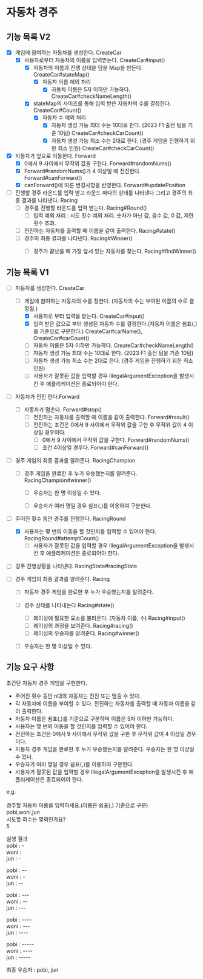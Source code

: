 # 자동차 경주

## 기능 목록 V2
-[x] 게임에 참여하는 자동차를 생성한다. CreateCar
  - [x] 사용자로부터 자동차의 이름을 입력받는다. CreateCar#input()
    - [x] 자동차의 이름과 진행 상태을 담을 Map을 만든다. CreateCar#stateMap()
      - [x] 자동차 이름 예외 처리
        - [x] 자동차 이름은 5자 이하만 가능하다. CreateCar#checkNameLength()
    - [x] stateMap의 사이즈를 통해 입력 받은 자동차의 수를 결정한다. CreateCar#Count()
      - [x] 자동차 수 예외 처리
        - [x] 자동차 생성 가능 최대 수는 10대로 한다. (2023 F1 출전 팀을 기준 10팀) CreateCar#checkCarCount()
        - [x] 자동차 생성 가능 최소 수는 2대로 한다. (경주 게임을 진행하기 위한 최소 인원) CreateCar#checkCarCount()
- [x] 자동차가 앞으로 이동한다. Forward 
  - [x] 0에서 9 사이에서 무작위 값을 구한다. Forward#randomNums()
  - [x] Forward#randomNums()가 4 이상일 때 전진한다. Forward#canForward()
  - [x] canForward()에 따른 변경사항을 반영한다. Forward#updatePosition
  
- [ ] 진행할 경주 라운드를 입력 받고 라운드 마다의 상태를 나타낸다 그리고 경주의 최종 결과를 나타낸다. Racing
  - [ ] 경주를 진행할 라운드를 입력 받는다. Racing#Round()
    - [ ] 입력 예외 처리 : 시도 횟수 예외 처리. 숫자가 아닌 값, 음수 값, 0 값, 제한 횟수 초과.
  - [ ] 전진하는 자동차를 출력할 때 이름을 같이 출력한다. Racing#state()
  - [ ] 경주의 최종 결과를 나타낸다. Racing#Winner()
    - [ ] 경주가 끝났을 때 가장 앞서 있는 자동차를 찾는다. Racing#findWinner()
 

## 기능 목록 V1

-[ ] 자동차를 생성한다. CreateCar
  - [ ] 게임에 참여하는 자동차의 수를 정한다. (자동차의 수는 부여된 이름의 수로 결정됨.) 
      - [x] 사용자로 부터 입력을 받는다. CreateCar#input()
      - [x] 입력 받은 값으로 부터 생성된 자동차 수를 결정한다.(자동차 이름은 쉼표(,)를 기준으로 구분한다.) CreateCar#carName(), CreateCar#carCount()
      - [ ] 자동차 이름은 5자 이하만 가능하다. CreateCar#checkNameLength()
      - [ ] 자동차 생성 가능 최대 수는 10대로 한다. (2023 F1 출전 팀을 기준 10팀)  
      - [ ] 자동차 생성 가능 최소 수는 2대로 한다. (경주 게임을 진행하기 위한 최소 인원)
      - [ ] 사용자가 잘못된 값을 입력할 경우 IllegalArgumentException을 발생시킨 후 애플리케이션은 종료되어야 한다.

- [ ] 자동차가 전진 한다.Forward
  - [ ] 자동차가 멈춘다. Forward#stop()
    - [ ] 전진하는 자동차를 출력할 때 이름을 같이 출력한다. Forward#result() 
    - [ ] 전진하는 조건은 0에서 9 사이에서 무작위 값을 구한 후 무작위 값이 4 이상일 경우이다. 
        - [ ] 0에서 9 사이에서 무작위 값을 구한다. Forward#randomNums()
        - [ ] 조건 4이상일 경우다. Forward#canForward()
      
- [ ] 경주 게임의 최종 결과를 알려준다. RacingChampion
    - [ ] 경주 게임을 완료한 후 누가 우승했는지를 알려준다. RacingChampion#winner()
      - [ ] 우승자는 한 명 이상일 수 있다. 
      - [ ] 우승자가 여러 명일 경우 쉼표(,)를 이용하여 구분한다.


-[ ] 주어진 횟수 동안 경주를 진행한다. RacingRound
  - [x] 사용자는 몇 번의 이동을 할 것인지를 입력할 수 있어야 한다. RacingRound#attemptCount()
    - [ ] 사용자가 잘못된 값을 입력할 경우 IllegalArgumentException을 발생시킨 후 애플리케이션은 종료되어야 한다.
    
- [ ] 경주 진행상황을 나타낸다. RacingState#racingState

- [ ] 경주 게임의 최종 결과를 알려준다. Racing 
    - [ ] 자동차 경주 게임을 완료한 후 누가 우승했는지를 알려준다. 
    - [ ] 경주 상태를 나타내는다 Racing#state()
      - [ ] 레이싱에 필요한 요소를 불러온다. (자동차 이름, 수) Racing#input()
      - [ ] 레이싱의 과정을 보여준다. Racing#racing()
      - [ ] 레이싱의 우승자를 알려준다. Racing#winner()
    - [ ] 우승자는 한 명 이상일 수 있다.



## 기능 요구 사항

초간단 자동차 경주 게임을 구현한다.

- 주어진 횟수 동안 n대의 자동차는 전진 또는 멈출 수 있다.
- 각 자동차에 이름을 부여할 수 있다. 전진하는 자동차를 출력할 때 자동차 이름을 같이 출력한다.
- 자동차 이름은 쉼표(,)를 기준으로 구분하며 이름은 5자 이하만 가능하다.
- 사용자는 몇 번의 이동을 할 것인지를 입력할 수 있어야 한다.
- 전진하는 조건은 0에서 9 사이에서 무작위 값을 구한 후 무작위 값이 4 이상일 경우이다.
- 자동차 경주 게임을 완료한 후 누가 우승했는지를 알려준다. 우승자는 한 명 이상일 수 있다.
- 우승자가 여러 명일 경우 쉼표(,)를 이용하여 구분한다.
- 사용자가 잘못된 값을 입력할 경우 IllegalArgumentException을 발생시킨 후 애플리케이션은 종료되어야 한다.

e.g. <br/><br/>
경주할 자동차 이름을 입력하세요.(이름은 쉼표(,) 기준으로 구분) <br/>
pobi,woni,jun <br/>
시도할 회수는 몇회인가요? <br/>
5 <br/>

실행 결과 <br/>
pobi : - <br/>
woni : <br/>
jun : - <br/>

pobi : -- <br/>
woni : - <br/>
jun : -- <br/>

pobi : --- <br/>
woni : -- <br/>
jun : --- <br/>

pobi : ---- <br/>
woni : --- <br/>
jun : ---- <br/>

pobi : ----- <br/>
woni : ---- <br/>
jun : ----- <br/>

최종 우승자 : pobi, jun
